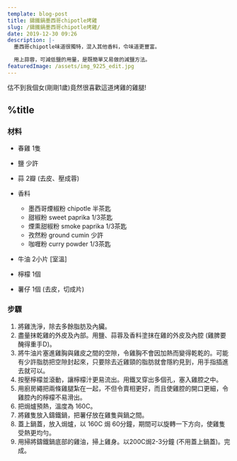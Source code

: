 ```yaml
---
template: blog-post
title: 鑄鐵鍋墨西哥chipotle烤雞
slug: /鑄鐵鍋墨西哥chipotle烤雞/
date: 2019-12-30 09:26
description: |-
  墨西哥chipotle味道很獨特，混入其他香料，令味道更豐富。

  用上蒜蓉，可減低鹽的用量，是既簡單又易做的減鹽方法。
featuredImage: /assets/img_9225_edit.jpg
---
```

估不到我個女(剛剛1歲)竟然很喜歡這道烤雞的雞腿!

## %title

### 材料

* 春雞 1隻
* 鹽 少許
* 蒜 2瓣 (去皮、壓成蓉)
* 香料 

  * 墨西哥煙椒粉 chipotle 半茶匙
  * 甜椒粉 sweet paprika 1/3茶匙
  * 煙熏甜椒粉 smoke paprika 1/3茶匙
  * 孜然粉 ground cumin 少許
  * 咖喱粉 curry powder 1/3茶匙
* 牛油 2小片 \[室溫]
* 檸檬 1個
* 薯仔 1個 (去皮，切成片)

### 步驟

1. 將雞洗淨，除去多餘脂肪及內臟。
2. 盡量抹乾雞的外皮及內部。用鹽、蒜蓉及香料塗抹在雞的外皮及內腔 (雞脾要醃得重手D)。
3. 將牛油片塞進雞胸與雞皮之間的空隙，令雞胸不會因加熱而變得乾乾的。可能有少許脂肪把空隙封起來，只要除去近雞頸的脂肪就會隱約見到，用手指插進去就可以。
4. 按壓檸檬並滾動，讓檸檬汁更易流出。用鐵叉穿出多個孔，塞入雞腔之中。
5. 用廚房繩把兩條雞腿紮在一起，不但令賣相更好，而且使雞腔的開口更細，令雞腔內的檸檬不易滑出。
6. 把焗爐預熱，溫度為 160C。
7. 將雞隻放入鑄鐵鍋，把薯仔放在雞隻與鍋之間。
8. 蓋上鍋蓋，放入焗爐，以 160C 焗 60分鐘，期間可以旋轉一下方向，使雞隻受熱更均勻。
9. 用掃將鑄鐵鍋底部的雞油，掃上雞身。以200C焗2-3分鐘 (不用蓋上鍋蓋)。完成。